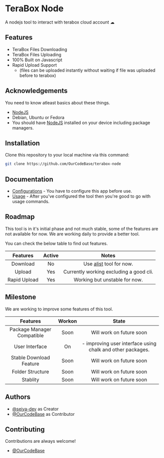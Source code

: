 
# TeraBox Node
A nodejs tool to interact with terabox cloud account ☁

## Features
- TeraBox Files Downloading
- TeraBox Files Uploading
- 100% Built on Javascript
- Rapid Upload Support 
    - (files can be uploaded instantly without waiting if file was uploaded before to terabox)
## Acknowledgements
You need to know atleast basics about these things.
 - [NodeJS](https://nodejs.org/docs/latest/api/)
- Debian, Ubuntu or Fedora
- You should have [NodeJS](https://nodejs.org/en) installed on your device including package managers.

## Installation
Clone this repository to your local machine via this command:

```bash
git clone https://github.com/OurCodeBase/terabox-node
```
## Documentation
- [Configurations](CONFIGURATION.md) - You have to configure this app before use.
- [Usage](USAGE.md) - After you've configured the tool then you're good to go with usage commands.

## Roadmap
This tool is in it's initial phase and not much stable, some of the features are not available for now. We are working daily to provide a better tool.

You can check the below table to find out features.

| **Features** | **Active** |                           **Notes**                           |
|:------------:|:----------:|:-------------------------------------------------------------:|
|   Download   |     No     | Use [alist](https://github.com/alist-org/alist) tool for now. |
|    Upload    |     Yes    |            Currently working excluding a good cli.            |
| Rapid Upload |     Yes    |                 Working but unstable for now.                 |


## Milestone
We are working to improve some features of this tool.

|        **Features**        | **Workon** |                          **State**                         |
|:--------------------------:|:----------:|:----------------------------------------------------------:|
| Package Manager Compatible |    Soon    |                  Will work on future soon                  |
|       User Interface       |     On     | - improving user interface using chalk and other packages. |
|   Stable Download Feature  |    Soon    |                  Will work on future soon                  |
|      Folder Structure      |    Soon    |                  Will work on future soon                  |
|          Stablity          |    Soon    |                  Will work on future soon                  |

## Authors
- [@seiya-dev](https://github.com/seiya-dev/terabox-app-js) as Creator
- [@OurCodeBase](https://github.com/OurCodeBase/terabox-node) as Contributor

## Contributing
Contributions are always welcome!
- [@OurCodeBase](https://github.com/OurCodeBase/terabox-node)
